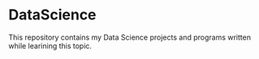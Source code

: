 # DataScience

This repository contains my Data Science projects and programs written while learining this topic.
